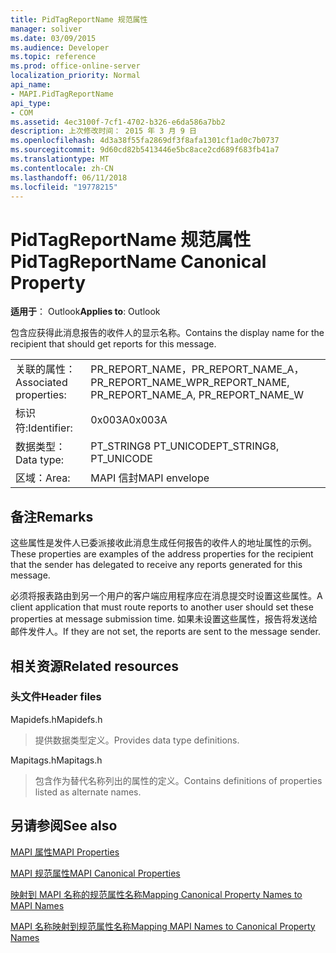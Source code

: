 ```yaml
---
title: PidTagReportName 规范属性
manager: soliver
ms.date: 03/09/2015
ms.audience: Developer
ms.topic: reference
ms.prod: office-online-server
localization_priority: Normal
api_name:
- MAPI.PidTagReportName
api_type:
- COM
ms.assetid: 4ec3100f-7cf1-4702-b326-e6da586a7bb2
description: 上次修改时间： 2015 年 3 月 9 日
ms.openlocfilehash: 4d3a38f55fa2869df3f8afa1301cf1ad0c7b0737
ms.sourcegitcommit: 9d60cd82b5413446e5bc8ace2cd689f683fb41a7
ms.translationtype: MT
ms.contentlocale: zh-CN
ms.lasthandoff: 06/11/2018
ms.locfileid: "19778215"
---
```

# <a name="pidtagreportname-canonical-property"></a><span data-ttu-id="8b065-103">PidTagReportName 规范属性</span><span class="sxs-lookup"><span data-stu-id="8b065-103">PidTagReportName Canonical Property</span></span>

  
  
<span data-ttu-id="8b065-104">**适用于**： Outlook</span><span class="sxs-lookup"><span data-stu-id="8b065-104">**Applies to**: Outlook</span></span> 
  
<span data-ttu-id="8b065-105">包含应获得此消息报告的收件人的显示名称。</span><span class="sxs-lookup"><span data-stu-id="8b065-105">Contains the display name for the recipient that should get reports for this message.</span></span>
  
|||
|:-----|:-----|
|<span data-ttu-id="8b065-106">关联的属性：</span><span class="sxs-lookup"><span data-stu-id="8b065-106">Associated properties:</span></span>  <br/> |<span data-ttu-id="8b065-107">PR_REPORT_NAME，PR_REPORT_NAME_A，PR_REPORT_NAME_W</span><span class="sxs-lookup"><span data-stu-id="8b065-107">PR_REPORT_NAME, PR_REPORT_NAME_A, PR_REPORT_NAME_W</span></span>  <br/> |
|<span data-ttu-id="8b065-108">标识符:</span><span class="sxs-lookup"><span data-stu-id="8b065-108">Identifier:</span></span>  <br/> |<span data-ttu-id="8b065-109">0x003A</span><span class="sxs-lookup"><span data-stu-id="8b065-109">0x003A</span></span>  <br/> |
|<span data-ttu-id="8b065-110">数据类型：</span><span class="sxs-lookup"><span data-stu-id="8b065-110">Data type:</span></span>  <br/> |<span data-ttu-id="8b065-111">PT_STRING8 PT_UNICODE</span><span class="sxs-lookup"><span data-stu-id="8b065-111">PT_STRING8, PT_UNICODE</span></span>  <br/> |
|<span data-ttu-id="8b065-112">区域：</span><span class="sxs-lookup"><span data-stu-id="8b065-112">Area:</span></span>  <br/> |<span data-ttu-id="8b065-113">MAPI 信封</span><span class="sxs-lookup"><span data-stu-id="8b065-113">MAPI envelope</span></span>  <br/> |
   
## <a name="remarks"></a><span data-ttu-id="8b065-114">备注</span><span class="sxs-lookup"><span data-stu-id="8b065-114">Remarks</span></span>

<span data-ttu-id="8b065-115">这些属性是发件人已委派接收此消息生成任何报告的收件人的地址属性的示例。</span><span class="sxs-lookup"><span data-stu-id="8b065-115">These properties are examples of the address properties for the recipient that the sender has delegated to receive any reports generated for this message.</span></span>
  
<span data-ttu-id="8b065-116">必须将报表路由到另一个用户的客户端应用程序应在消息提交时设置这些属性。</span><span class="sxs-lookup"><span data-stu-id="8b065-116">A client application that must route reports to another user should set these properties at message submission time.</span></span> <span data-ttu-id="8b065-117">如果未设置这些属性，报告将发送给邮件发件人。</span><span class="sxs-lookup"><span data-stu-id="8b065-117">If they are not set, the reports are sent to the message sender.</span></span>
  
## <a name="related-resources"></a><span data-ttu-id="8b065-118">相关资源</span><span class="sxs-lookup"><span data-stu-id="8b065-118">Related resources</span></span>

### <a name="header-files"></a><span data-ttu-id="8b065-119">头文件</span><span class="sxs-lookup"><span data-stu-id="8b065-119">Header files</span></span>

<span data-ttu-id="8b065-120">Mapidefs.h</span><span class="sxs-lookup"><span data-stu-id="8b065-120">Mapidefs.h</span></span>
  
> <span data-ttu-id="8b065-121">提供数据类型定义。</span><span class="sxs-lookup"><span data-stu-id="8b065-121">Provides data type definitions.</span></span>
    
<span data-ttu-id="8b065-122">Mapitags.h</span><span class="sxs-lookup"><span data-stu-id="8b065-122">Mapitags.h</span></span>
  
> <span data-ttu-id="8b065-123">包含作为替代名称列出的属性的定义。</span><span class="sxs-lookup"><span data-stu-id="8b065-123">Contains definitions of properties listed as alternate names.</span></span>
    
## <a name="see-also"></a><span data-ttu-id="8b065-124">另请参阅</span><span class="sxs-lookup"><span data-stu-id="8b065-124">See also</span></span>



[<span data-ttu-id="8b065-125">MAPI 属性</span><span class="sxs-lookup"><span data-stu-id="8b065-125">MAPI Properties</span></span>](mapi-properties.md)
  
[<span data-ttu-id="8b065-126">MAPI 规范属性</span><span class="sxs-lookup"><span data-stu-id="8b065-126">MAPI Canonical Properties</span></span>](mapi-canonical-properties.md)
  
[<span data-ttu-id="8b065-127">映射到 MAPI 名称的规范属性名称</span><span class="sxs-lookup"><span data-stu-id="8b065-127">Mapping Canonical Property Names to MAPI Names</span></span>](mapping-canonical-property-names-to-mapi-names.md)
  
[<span data-ttu-id="8b065-128">MAPI 名称映射到规范属性名称</span><span class="sxs-lookup"><span data-stu-id="8b065-128">Mapping MAPI Names to Canonical Property Names</span></span>](mapping-mapi-names-to-canonical-property-names.md)

